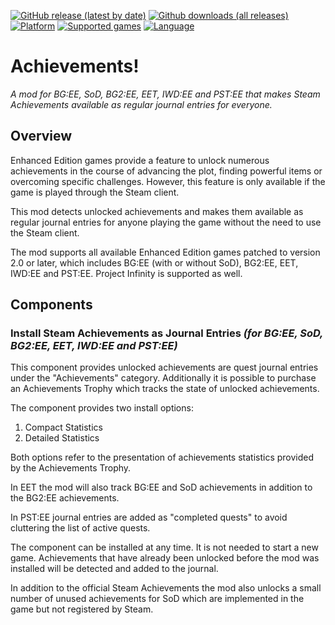 [![GitHub release (latest by date)](https://img.shields.io/github/v/release/Argent77/A7-Achievements?color=darkred&include_prereleases&label=latest%20release)](https://github.com/Argent77/A7-Achievements/releases/latest)
[![Github downloads (all releases)](https://img.shields.io/github/downloads/Argent77/A7-Achievements/total.svg?color=gold)](https://github.com/Argent77/A7-Achievements/releases)
[![Platform](https://img.shields.io/static/v1?label=platform&message=Windows%20%7C%20macOS%20%7C%20Linux%20%7C%20Project%20Infinity&color=informational)](https://github.com/Argent77/A7-Achievements/releases/latest)
[![Supported games](https://img.shields.io/static/v1?label=supported%20games&message=BG%3AEE%20%7C%20SoD%20%7C%20BG2%3AEE%20%7C%20EET%20%7C%20IWD%3AEE%20%7C%20PST%3AEE&color=indigo)](https://github.com/Argent77/A7-Achievements)
[![Language](https://img.shields.io/static/v1?label=language&message=English&color=limegreen)](https://github.com/Argent77/A7-Achievements)

# Achievements!
*A mod for BG:EE, SoD, BG2:EE, EET, IWD:EE and PST:EE that makes Steam Achievements available as regular journal entries for everyone.*

<!--- [![Beamdog Forums](https://img.shields.io/static/v1?label=Discussion&message=Beamdog%20Forums&color=444&labelColor=eee&style=for-the-badge)](https://forums.beamdog.com/ "Beamdog Forums")
&nbsp;&nbsp;
[![G3 Forums](https://img.shields.io/static/v1?label=Discussion&message=G3%20Forums&color=3b45a3&labelColor=eee&style=for-the-badge)](https://www.gibberlings3.net/forums/ "The Gibberlings Three Forums") -->

## Overview

Enhanced Edition games provide a feature to unlock numerous achievements in the course of advancing the plot, finding powerful items or overcoming specific challenges. However, this feature is only available if the game is played through the Steam client.

This mod detects unlocked achievements and makes them available as regular journal entries for anyone playing the game without the need to use the Steam client.

The mod supports all available Enhanced Edition games patched to version 2.0 or later, which includes BG:EE (with or without SoD), BG2:EE, EET, IWD:EE and PST:EE. Project Infinity is supported as well.

## Components

### Install Steam Achievements as Journal Entries *(for BG:EE, SoD, BG2:EE, EET, IWD:EE and PST:EE)*

This component provides unlocked achievements are quest journal entries under the "Achievements" category. Additionally it is possible to purchase an Achievements Trophy which tracks the state of unlocked achievements.

The component provides two install options:

1. Compact Statistics
2. Detailed Statistics

Both options refer to the presentation of achievements statistics provided by the Achievements Trophy.

In EET the mod will also track BG:EE and SoD achievements in addition to the BG2:EE achievements.

In PST:EE journal entries are added as "completed quests" to avoid cluttering the list of active quests.

The component can be installed at any time. It is not needed to start a new game. Achievements that have already been unlocked before the mod was installed will be detected and added to the journal.

In addition to the official Steam Achievements the mod also unlocks a small number of unused achievements for SoD which are implemented in the game but not registered by Steam.
